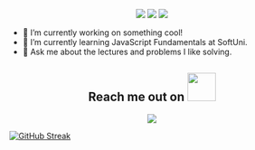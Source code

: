 <p align="center">
 <img src="https://badges.pufler.dev/visits/deifyme/deifyme"/> 
 <img src="https://badges.pufler.dev/repos/deifyme"/>
 <img src="https://badges.pufler.dev/commits/monthly/deifyme" />
 </p>
 
- 🔭 I’m currently working on something cool!
- 🌱 I’m currently learning JavaScript Fundamentals at SoftUni.
- 💬 Ask me about the lectures and problems I like solving.


<h2 align="center">Reach me out on <img src= "https://media.tenor.com/rkzdlwxESqUAAAAd/cat-thurston-waffles.gif" width="50" ></h2>
<p align="center">
<a> <img src="https://img.shields.io/badge/-dimdivanov-purple?style=flat-square&logo=instagram&logoColor=white&link=https://www.instagram.com/dimdivanov"/></a>
</p>

[![GitHub Streak](https://github-readme-streak-stats.herokuapp.com/?user=deifyme)](https://git.io/streak-stats)
